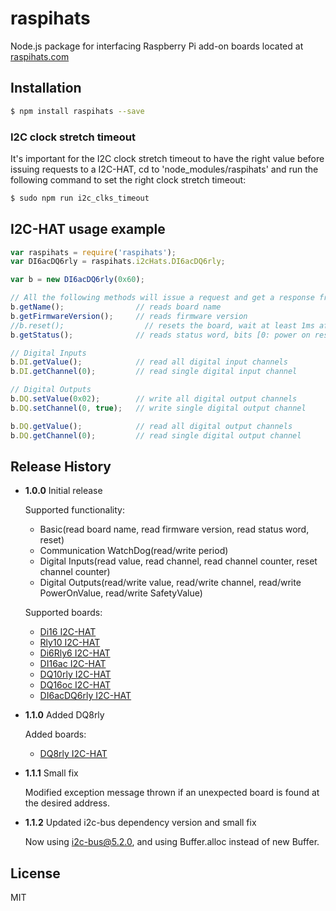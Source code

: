 # raspihats

Node.js package for interfacing Raspberry Pi add-on boards located at [raspihats.com](http://raspihats.com/)

## Installation
  ```sh
  $ npm install raspihats --save
  ```
  
### I2C clock stretch timeout
  It's important for the I2C clock stretch timeout to have the right value before issuing requests to a I2C-HAT, cd to 'node_modules/raspihats' and run the following command to set the right clock stretch timeout:
  
  ```sh
  $ sudo npm run i2c_clks_timeout
  ```

## I2C-HAT usage example

```javascript
var raspihats = require('raspihats');
var DI6acDQ6rly = raspihats.i2cHats.DI6acDQ6rly;

var b = new DI6acDQ6rly(0x60);

// All the following methods will issue a request and get a response from the board over the I2C bus.
b.getName();                // reads board name
b.getFirmwareVersion();     // reads firmware version
//b.reset();                  // resets the board, wait at least 1ms after reset before issuing another request
b.getStatus();              // reads status word, bits [0: power on reset, 1: software reset, 2: watchdog reset]

// Digital Inputs
b.DI.getValue();            // read all digital input channels
b.DI.getChannel(0);         // read single digital input channel

// Digital Outputs
b.DQ.setValue(0x02);        // write all digital output channels
b.DQ.setChannel(0, true);   // write single digital output channel

b.DQ.getValue();            // read all digital output channels
b.DQ.getChannel(0);         // read single digital output channel
```

## Release History

* **1.0.0** Initial release

  Supported functionality:
  * Basic(read board name, read firmware version, read status word, reset)
  * Communication WatchDog(read/write period)
  * Digital Inputs(read value, read channel, read channel counter, reset channel counter)
  * Digital Outputs(read/write value, read/write channel, read/write PowerOnValue, read/write SafetyValue)
  
  Supported boards:
  * [Di16 I2C-HAT](http://raspihats.com/product/di16/)
  * [Rly10 I2C-HAT](http://raspihats.com/product/rly10/)
  * [Di6Rly6 I2C-HAT](http://raspihats.com/product/di6rly6/)
  * [DI16ac I2C-HAT](http://raspihats.com/product/di16ac/)
  * [DQ10rly I2C-HAT](http://raspihats.com/product/dq10rly/)
  * [DQ16oc I2C-HAT](http://raspihats.com/product/dq16oc/)
  * [DI6acDQ6rly I2C-HAT](http://raspihats.com/product/di6acdq6rly/)

* **1.1.0** Added DQ8rly
  
  Added boards:
  * [DQ8rly I2C-HAT](http://raspihats.com/product/dq8rly/)

* **1.1.1** Small fix
  
  Modified exception message thrown if an unexpected board is found at the desired address.

* **1.1.2** Updated i2c-bus dependency version and small fix
  
  Now using i2c-bus@5.2.0, and using Buffer.alloc instead of new Buffer.

## License

MIT

